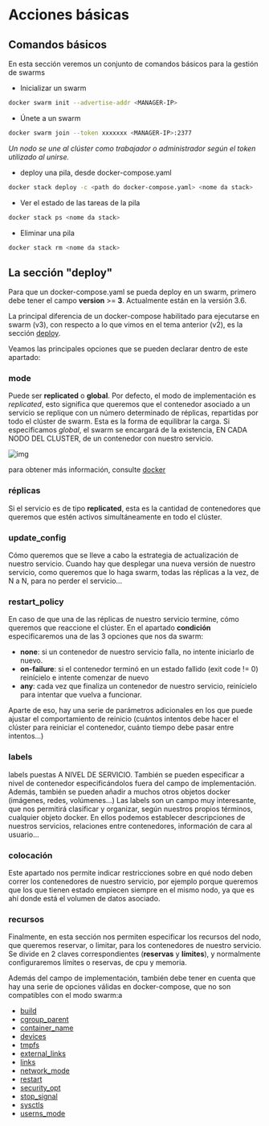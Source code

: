 # Acciones básicas

## Comandos básicos

En esta sección veremos un conjunto de comandos básicos para la gestión de swarms

* Inicializar un swarm

```sh
docker swarm init --advertise-addr <MANAGER-IP>
```

* Únete a un swarm

```sh
docker swarm join --token xxxxxxx <MANAGER-IP>:2377
```


*Un nodo se une al clúster como trabajador o administrador según el token utilizado al unirse.*

* deploy una pila, desde docker-compose.yaml

```sh
docker stack deploy -c <path do docker-compose.yaml> <nome da stack>
```

* Ver el estado de las tareas de la pila

```sh
docker stack ps <nome da stack>
```

* Eliminar una pila

```sh
docker stack rm <nome da stack>
```
## La sección "deploy"

Para que un docker-compose.yaml se pueda deploy en un swarm, primero debe tener el campo **version** >= **3**. Actualmente están en la versión 3.6.

La principal diferencia de un docker-compose habilitado para ejecutarse en swarm (v3), con respecto a lo que vimos en el tema anterior (v2), es la sección [deploy](https://docs.docker.com/compose/compose-file/#deploy).

Veamos las principales opciones que se pueden declarar dentro de este apartado:

### mode
Puede ser **replicated** o **global**. Por defecto, el modo de implementación es *replicated*, esto significa que queremos que el contenedor asociado a un servicio se replique con un número determinado de réplicas, repartidas por todo el clúster de swarm. Esta es la forma de equilibrar la carga.
Si especificamos *global*, el swarm se encargará de la existencia, EN CADA NODO DEL CLUSTER, de un contenedor con nuestro servicio.

![img](../../_media/05_docker_swarm/swarm04.png)

para obtener más información, consulte [docker](https://docs.docker.com/engine/swarm/how-swarm-mode-works/services/#replicated-and-global-services)

### réplicas

Si el servicio es de tipo **replicated**, esta es la cantidad de contenedores que queremos que estén activos simultáneamente en todo el clúster.

### update_config

Cómo queremos que se lleve a cabo la estrategia de actualización de nuestro servicio. Cuando hay que desplegar una nueva versión de nuestro servicio, como queremos que lo haga swarm, todas las réplicas a la vez, de N a N, para no perder el servicio...

### restart_policy

En caso de que una de las réplicas de nuestro servicio termine, cómo queremos que reaccione el clúster.
En el apartado **condición** especificaremos una de las 3 opciones que nos da swarm:

* **none**: si un contenedor de nuestro servicio falla, no intente iniciarlo de nuevo.
* **on-failure**: si el contenedor terminó en un estado fallido (exit code != 0) reinícielo e intente comenzar de nuevo
* **any**: cada vez que finaliza un contenedor de nuestro servicio, reinícielo para intentar que vuelva a funcionar.

Aparte de eso, hay una serie de parámetros adicionales en los que puede ajustar el comportamiento de reinicio (cuántos intentos debe hacer el clúster para reiniciar el contenedor, cuánto tiempo debe pasar entre intentos...)

### labels

labels puestas A NIVEL DE SERVICIO. También se pueden especificar a nivel de contenedor especificándolos fuera del campo de implementación. Además, también se pueden añadir a muchos otros objetos docker (imágenes, redes, volúmenes...)
Las labels son un campo muy interesante, que nos permitirá clasificar y organizar, según nuestros propios términos, cualquier objeto docker. En ellos podemos establecer descripciones de nuestros servicios, relaciones entre contenedores, información de cara al usuario...

### colocación

Este apartado nos permite indicar restricciones sobre en qué nodo deben correr los contenedores de nuestro servicio, por ejemplo porque queremos que los que tienen estado empiecen siempre en el mismo nodo, ya que es ahí donde está el volumen de datos asociado.

### recursos

Finalmente, en esta sección nos permiten especificar los recursos del nodo, que queremos reservar, o limitar, para los contenedores de nuestro servicio. Se divide en 2 claves correspondientes (**reservas** y **límites**), y normalmente configuraremos límites o reservas, de cpu y memoria.

Además del campo de implementación, también debe tener en cuenta que hay una serie de opciones válidas en docker-compose, que no son compatibles con el modo swarm:a

* [build](https://docs.docker.com/compose/compose-file/#build)
* [cgroup_parent](https://docs.docker.com/compose/compose-file/#cgroup_parent)
* [container_name](https://docs.docker.com/compose/compose-file/#container_name)
* [devices](https://docs.docker.com/compose/compose-file/#devices)
* [tmpfs](https://docs.docker.com/compose/compose-file/#tmpfs)
* [external_links](https://docs.docker.com/compose/compose-file/#external_links)
* [links](https://docs.docker.com/compose/compose-file/#links)
* [network_mode](https://docs.docker.com/compose/compose-file/#network_mode)
* [restart](https://docs.docker.com/compose/compose-file/#restart)
* [security_opt](https://docs.docker.com/compose/compose-file/#security_opt)
* [stop_signal](https://docs.docker.com/compose/compose-file/#stop_signal)
* [sysctls](https://docs.docker.com/compose/compose-file/#sysctls)
* [userns_mode](https://docs.docker.com/compose/compose-file/#userns_mode)
